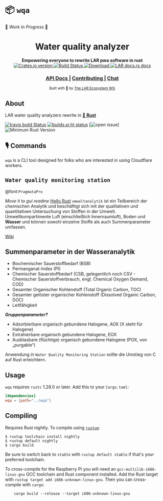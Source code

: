 # 📦 `wqa`

🚧 _Work In Progress_ 🚧

<h1 align="center">Water quality analyzer</h1>
<div align="center">
 <strong>
   Empowering everyone to rewrite LAR pwa software in rust
 </strong>
</div>

<div align="center">
  <!-- Crates version -->
  <a href="https://crates.io/crates/wqa">
    <img src="https://img.shields.io/crates/v/wqa.svg?style=flat-square"
    alt="Crates.io version" />
  </a>
  <!-- Build Status -->
  <a href="https://travis-ci.org/lar-rs/wqa">
    <img src="https://travis-ci.com/lar-rs/wqa.svg?branch=master"
      alt="Build Status" />
  </a>
  <!-- Downloads -->
  <a href="https://crates.io/crates/wqa">
    <img src="https://img.shields.io/crates/d/wqa.svg?style=flat-square"
      alt="Download" />
  </a>
  <!-- docs.rs docs -->
  <a href="https://docs.rs.lar.de/wqa">
    <img src="https://img.shields.io/badge/docs-latest-blue.svg?style=flat-square"
      alt="LAR docs.rs docs" />
  </a>
</div>

<div align="center">
  <h3>
    <a href="https://docs.rs.lar.de/wqa">
      API Docs
    </a>
    <span> | </span>
    <a href="https://github.com/rustasync/wqa/blob/master/.github/CONTRIBUTING.md">
      Contributing
    </a>
    <span> | </span>
    <a href="https://lar.zulipchat.com/">
      Chat
    </a>
  </h3>
</div>

<div align="center">
  <sub>Built with 🌊 by <a href="https://github.com/lar-rs">The LAR Ecosystem WG</a>
</div>


## About

LAR water quality analyzers rewrite in [🦀 **Rust**](https://github.com/lar-rs/wqa)

[![travis build Status](https://travis-ci.com/lar-rs/wqa.svg?branch=master)](https://travis-ci.com/lar-rs/wqa)
[![builds.sr.ht status](https://builds.sr.ht/~asmolkov/wqa/.build.yml.svg)](https://builds.sr.ht/~asmolkov/wqa/.build.yml?)
[![open issue][issue]]
![Minimum Rust Version][min-rust-badge]

## 🎙️ Commands

`wqa` is a CLI tool designed for folks who are interested in using Cloudflare workers.

<!-- Server on tide [creating 🌊 web-server .deb binary with rust](https://gi.net.in/posts/creating-web-server-deb-binary-with-rust/) -->

## `Water quality monitoring station`

@font:`PragmataPro`

*Move it to gui readme*
[Hello Rust](https://github.com/hello-rust)
 `umweltanalytik` ist ein Teilbereich der chemischen Analytik und beschäftigt sich mit der qualitativen und quantitativen Untersuchung von Stoffen in der Umwelt. Umweltkompartimente Luft (einschließlich Innenraumluft), Boden und **Wasser** und können sowohl einzelne Stoffe als auch Summenparameter umfassen.

[Wiki](https://de.wikipedia.org/wiki/Umweltanalytik)

## Summenparameter in der Wasseranalytik

- Biochemischer Sauerstoffbedarf (BSB)
- Permanganat-Index (PI)
- Chemischer Sauerstoffbedarf (CSB, gelegentlich noch CSV - Chemischer Sauerstoffverbrauch, engl. Chemical Oxygen Demand, COD)
- Gesamter Organischer Kohlenstoff (Total Organic Carbon, TOC)
- Gesamter gelöster organischer Kohlenstoff (Dissolved Organic Carbon, DOC)
- Leitfähigkeit

***Gruppenparameter?***

- Adsorbierbare organisch gebundene Halogene, AOX (X steht für Halogene)
- Extrahierbare organisch gebundene Halogene, EOX
- Ausblasbare (flüchtige) organisch gebundene Halogene (POX, von „purgable“)

Anwendung in `Water Quality Monitoring Station` sollte die Umstieg von C auf Rust erleichtern.



## Usage
`wqa` requires `rustc` 1.28.0 or later. Add this to your `Cargo.toml`:

```toml
[dependencies]
wqa = {path="../wqa"}
```

## Compiling

Requires Rust nightly. To compile using [`rustup`](https://rustup.rs/):

```ShellSession
$ rustup toolchain install nightly
$ rustup default nightly
$ cargo build
```

Be sure to switch back to `stable` with `rustup default stable` if that's your preferred toolchain.


To cross-compile for the Raspberry Pi you will need an
`gcc-multilib-i686-linux-gnu` GCC toolchain and Rust component installed. Add the Rust target
with `rustup target add i686-unknown-linux-gnu`. Then you can
cross-compile with `cargo`:

```ShellSession
    cargo build --release --target i686-unknown-linux-gnu
```

[irc-img]:      https://img.shields.io/badge/hackint-%23lar-blue.svg
[irc]:          https://webirc.hackint.org/#irc://irc.hackint.org/#lar

[ui]: https://user-images.githubusercontent.com/383250/59148363-53188c80-8a08-11e9-9b29-9cac56809ee2.png "Automaat UI Example"
[issue]: https://img.shields.io/github/issues/lar-rs/wqa?style=flat-square

<!-- Badges -->
[min-rust-badge]: https://img.shields.io/badge/rustc-1.38+-blue.svg

